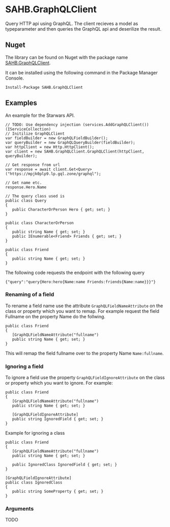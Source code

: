 # SAHB.GraphQLClient
Query HTTP api using GraphQL. The client recieves a model as typeparameter and then queries the GraphQL api and deserilize the result.

## Nuget
The library can be found on Nuget with the package name [SAHB.GraphQLClient](https://www.nuget.org/packages/SAHB.GraphQLClient/).

It can be installed using the following command in the Package Manager Console.

```
Install-Package SAHB.GraphQLClient
```

## Examples
An example for the Starwars API.

```
// TODO: Use dependency injection (services.AddGraphQLClient()) (IServiceCollection)
// Initilize GraphQLClient
var fieldBuilder = new GraphQLFieldBuilder();
var queryBuilder = new GraphQLQueryBuilder(fieldBuilder);
var httpClient = new Http.HttpClient();
var client = new SAHB.GraphQLClient.GraphQLClient(httpClient, queryBuilder);

// Get response from url
var response = await client.Get<Query>("https://mpjk0plp9.lp.gql.zone/graphql");

// Get name etc.
response.Hero.Name

// The query class used is
public class Query
{
   public CharacterOrPerson Hero { get; set; }
}
        
public class CharacterOrPerson
{
   public string Name { get; set; }
   public IEnumerable<Friend> Friends { get; set; }
}

public class Friend
{
   public string Name { get; set; }
}
```

The following code requests the endpoint with the following query
```
{"query":"query{Hero:hero{Name:name Friends:friends{Name:name}}}"} 
```

### Renaming of a field
To rename a field name use the attribute ```GraphQLFieldNameAttribute``` on the class or property which you want to remap. For example request the field Fullname on the property Name do the follwing.
```
public class Friend
{
   [GraphQLFieldNameAttribute("fullname")
   public string Name { get; set; }
}
```

This will remap the field fullname over to the property Name ```Name:fullname```.

### Ignoring a field
To ignore a field use the property ```GraphQLFieldIgnoreAttribute``` on the class or property which you want to ignore. For example:
```
public class Friend
{
   [GraphQLFieldNameAttribute("fullname")
   public string Name { get; set; }

   [GraphQLFieldIgnoreAttribute]
   public string IgnoredField { get; set; }
}
```

Example for ignoring a class
```
public class Friend
{
   [GraphQLFieldNameAttribute("fullname")
   public string Name { get; set; }

   public IgnoredClass IgnoredField { get; set; }
}

[GraphQLFieldIgnoreAttribute]
public class IgnoredClass
{
   public string SomeProperty { get; set; }
}
```

### Arguments
TODO
